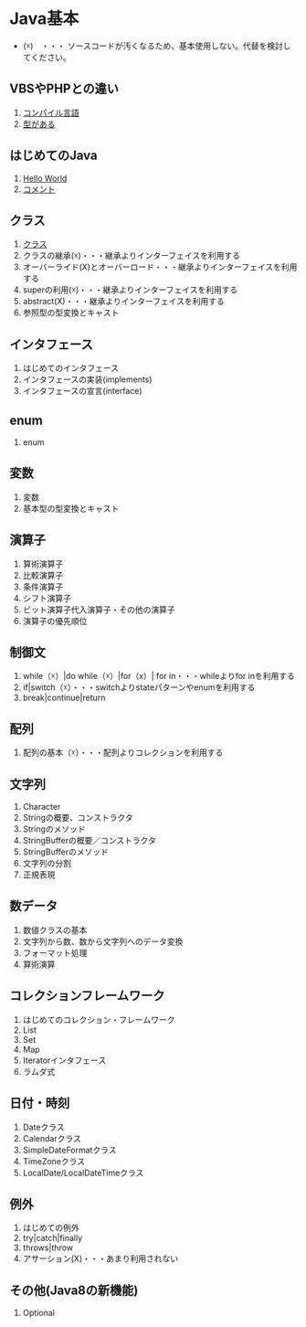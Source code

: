 
# Java基本  
- (☓)　・・・  ソースコードが汚くなるため、基本使用しない。代替を検討してください。

## VBSやPHPとの違い
1. [コンパイル言語](./JavaLanguage.md)
1. [型がある](./JavaLanguage.md)

## はじめてのJava
1. [Hello World](http://www.javaroad.jp/java_basic1.htm)
1. [コメント](http://www.javaroad.jp/java_coment.htm)

## クラス
1. [クラス](./Class.md)
1. クラスの継承(☓)・・・継承よりインターフェイスを利用する
1. オーバーライド(X)とオーバーロード・・・継承よりインターフェイスを利用する
1. superの利用(☓)・・・継承よりインターフェイスを利用する
1. abstract(X)・・・継承よりインターフェイスを利用する
1. 参照型の型変換とキャスト

## インタフェース
1. はじめてのインタフェース
1. インタフェースの実装(implements)
1. インタフェースの宣言(interface)

## enum
1. enum

## 変数
1. 変数
1. 基本型の型変換とキャスト

## 演算子
1. 算術演算子
1. 比較演算子
1. 条件演算子
1. シフト演算子
1. ビット演算子代入演算子・その他の演算子
1. 演算子の優先順位

## 制御文
1. while（☓）|do while（☓）|for（x）| for in・・・whileよりfor inを利用する
1. if|switch（☓）・・・switchよりstateパターンやenumを利用する
1. break|continue|return

## 配列
1. 配列の基本（☓）・・・配列よりコレクションを利用する

## 文字列
1. Character
1. Stringの概要、コンストラクタ
1. Stringのメソッド
1. StringBufferの概要／コンストラクタ
1. StringBufferのメソッド
1. 文字列の分割
1. 正規表現

## 数データ
1. 数値クラスの基本
1. 文字列から数、数から文字列へのデータ変換
1. フォーマット処理
1. 算術演算

## コレクションフレームワーク
1. はじめてのコレクション・フレームワーク
1. List
1. Set
1. Map
1. Iteratorインタフェース
1. ラムダ式

## 日付・時刻
1. Dateクラス
1. Calendarクラス
1. SimpleDateFormatクラス
1. TimeZoneクラス
1. LocalDate/LocalDateTimeクラス


## 例外
1. はじめての例外
1. try|catch|finally
1. throws|throw
1. アサーション(X)・・・あまり利用されない

## その他(Java8の新機能)
1. Optional

